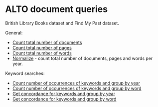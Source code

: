 # ALTO document queries

British Library Books dataset and Find My Past dataset.

General:

* [Count total number of documents](./total_documents.md)
* [Count total number of pages](./total_pages.md)
* [Count total number of words](./total_words.md)
* [Normalize](./normalize.md) - count total number of documents, pages and words per year.

Keyword searches:

* [Count number of occurrences of keywords and group by year](./keywords_by_year.md)
* [Count number of occurrences of keywords and group by word](./keywords_by_word.md)
* [Get concordance for keywords and group by year](./keywords_concordance_by_year.md)
* [Get concordance for keywords and group by word](./keywords_concordance_by_word.md)
